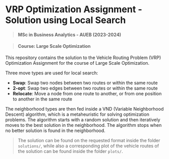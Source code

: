 # VRP Optimization Assignment - Solution using Local Search
> #### MSc in Business Analytics - AUEB (2023-2024)

> #### Course: Large Scale Optimization

This repository contains the solution to the Vehicle Routing Problem (VRP) Optimization Assignment for the course of Large Scale Optimization. 

Three move types are used for local search:
- **Swap**: Swap two nodes between two routes or within the same route
- **2-opt**: Swap two edges between two routes or within the same route
- **Relocate**: Move a node from one route to another, or from one position to another in the same route

The neighborhood types are then fed inside a VND (Variable Neighborhood Descent) algorithm, which is a metaheuristic for solving optimization problems. The algorithm starts with a random solution and then iteratively moves to the best solution in the neighborhood. The algorithm stops when no better solution is found in the neighborhood.

> The solution can be found on the requested format inside the folder `solutions/`, while also a corresponding plot of the vehicle routes of the solution can be found inside the folder `plots/`.